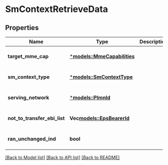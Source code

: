 # SmContextRetrieveData

## Properties
Name | Type | Description | Notes
------------ | ------------- | ------------- | -------------
**target_mme_cap** | [***models::MmeCapabilities**](MmeCapabilities.md) |  | [optional] [default to None]
**sm_context_type** | [***models::SmContextType**](SmContextType.md) |  | [optional] [default to None]
**serving_network** | [***models::PlmnId**](PlmnId.md) |  | [optional] [default to None]
**not_to_transfer_ebi_list** | **Vec<models::EpsBearerId>** |  | [optional] [default to None]
**ran_unchanged_ind** | **bool** |  | [optional] [default to Some(false)]

[[Back to Model list]](../README.md#documentation-for-models) [[Back to API list]](../README.md#documentation-for-api-endpoints) [[Back to README]](../README.md)


